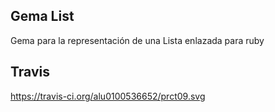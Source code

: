 ## Gema List

Gema para la representación de una Lista enlazada para ruby

## Travis

https://travis-ci.org/alu0100536652/prct09.svg